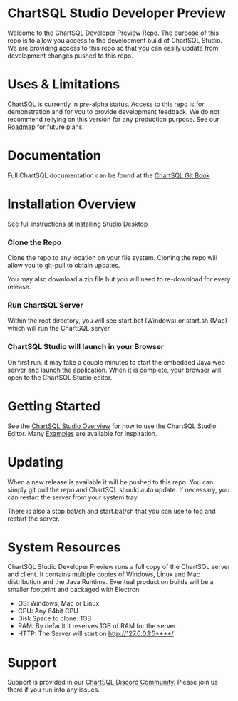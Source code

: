 # ChartSQL Studio Developer Preview
Welcome to the ChartSQL Developer Preview Repo. The purpose of this repo is to allow you access to the development build of ChartSQL Studio. We are providing access to this repo so that you can easily update from development changes pushed to this repo.

# Uses & Limitations
ChartSQL is currently in pre-alpha status. Access to this repo is for demonstration and for you to provide development feedback. We do not recommend reliying on this version for any production purpose. See our [Roadmap](https://docs.chartsql.com/product-and-community/roadmap) for future plans.

# Documentation
Full ChartSQL documentation can be found at the [ChartSQL Git Book](https://docs.chartsql.com/)

# Installation Overview
See full instructions at [Installing Studio Desktop](https://docs.chartsql.com/chartsql-studio/installing-studio-desktop)

### Clone the Repo
Clone the repo to any location on your file system. Cloning the repo will allow you to git-pull to obtain updates.

You may also download a zip file but you will need to re-download for every release.

### Run ChartSQL Server
Within the root directory, you will see start.bat (Windows) or start.sh (Mac) which will run the ChartSQL server

### ChartSQL Studio will launch in your Browser
On first run, it may take a couple minutes to start the embedded Java web server and launch the application. When it is complete, your browser will open to the ChartSQL Studio editor.

# Getting Started
See the [ChartSQL Studio Overview](https://docs.chartsql.com/chartsql-studio/overview) for how to use the ChartSQL Studio Editor. Many [Examples](https://docs.chartsql.com/charts/example-charts) are available for inspiration.

# Updating
When a new release is available it will be pushed to this repo. You can simply git pull the repo and ChartSQL should auto update. If necessary, you can restart the server from your system tray.

There is also a stop.bat/sh and start.bat/sh that you can use to top and restart the server.

# System Resources
ChartSQL Studio Developer Preview runs a full copy of the ChartSQL server and client. It contains multiple copies of Windows, Linux and Mac distribution and the Java Runtime. Eventual production builds will be a smaller footprint and packaged with Electron.

* OS: Windows, Mac or Linux
* CPU: Any 64bit CPU
* Disk Space to clone: 1GB
* RAM: By default it reserves 1GB of RAM for the server
* HTTP: The Server will start on http://127.0.0.1:5****/

# Support
Support is provided in our [ChartSQL Discord Community](https://discord.gg/UbHYA6nyTg). Please join us there if you run into any issues.